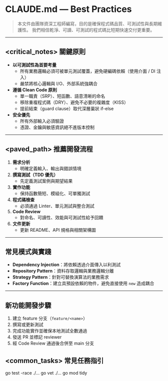 # CLAUDE.md — Best Practices

> 本文件由團隊資深工程師編寫，目的是確保程式碼品質、可測試性與長期維護性。
> 我們相信乾淨、可讀、可測試的程式碼比短期快速交付更重要。

---

## <critical_notes> 關鍵原則
- **以可測試性為首要考量**  
  - 所有業務邏輯必須可被單元測試覆蓋，避免硬編碼依賴（使用介面 / DI 注入）
  - 嚴禁將核心邏輯與 I/O、外部系統強耦合
- **遵循 Clean Code 原則**  
  - 單一職責（SRP）、短函數、語意清晰的命名
  - 移除重複程式碼（DRY）、避免不必要的複雜度（KISS）
  - 提前結束（guard clause）取代深層巢狀 if-else
- **安全優先**  
  - 所有外部輸入必須驗證
  - 憑證、金鑰與敏感資訊絕不進版本控制

---

## <paved_path> 推薦開發流程
1. **需求分析**  
   - 明確定義輸入、輸出與錯誤情境
2. **撰寫測試（TDD 優先）**  
   - 先定義測試案例與期望結果
3. **實作功能**  
   - 保持函數簡短、模組化、可單獨測試
4. **程式碼檢查**  
   - 必須通過 Linter、單元測試與整合測試
5. **Code Review**  
   - 對命名、可讀性、效能與可測試性給予回饋
6. **文件更新**  
   - 更新 README、API 規格與相關架構圖

---

## <patterns> 常見模式與實踐
- **Dependency Injection**：將依賴透過介面傳入以利測試  
- **Repository Pattern**：資料存取邏輯與業務邏輯分離  
- **Strategy Pattern**：針對可替換演算法的業務需求  
- **Factory Function**：建立具預設依賴的物件，避免直接使用 `new` 造成耦合

---

## <workflow> 新功能開發步驟
1. 建立 feature 分支（`feature/<name>`）
2. 撰寫或更新測試
3. 完成功能實作並確保本地測試全數通過
4. 發送 PR 並標記 reviewer
5. 經 Code Review 通過後合併至 main 分支

## <common_tasks> 常見任務指引
go test -race ./...
go vet ./...
go mod tidy